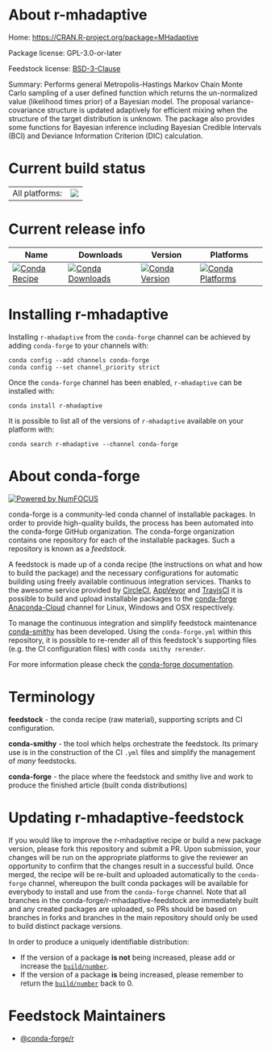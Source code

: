 About r-mhadaptive
==================

Home: https://CRAN.R-project.org/package=MHadaptive

Package license: GPL-3.0-or-later

Feedstock license: [BSD-3-Clause](https://github.com/conda-forge/r-mhadaptive-feedstock/blob/master/LICENSE.txt)

Summary: Performs general Metropolis-Hastings Markov Chain Monte Carlo sampling of a user defined function which returns the un-normalized value (likelihood times prior) of a Bayesian model.  The proposal variance-covariance structure is updated adaptively for efficient mixing when the structure of the target distribution is unknown.  The package also provides some functions for Bayesian inference including Bayesian Credible Intervals (BCI) and Deviance Information Criterion (DIC) calculation.

Current build status
====================


<table><tr><td>All platforms:</td>
    <td>
      <a href="https://dev.azure.com/conda-forge/feedstock-builds/_build/latest?definitionId=1353&branchName=master">
        <img src="https://dev.azure.com/conda-forge/feedstock-builds/_apis/build/status/r-mhadaptive-feedstock?branchName=master">
      </a>
    </td>
  </tr>
</table>

Current release info
====================

| Name | Downloads | Version | Platforms |
| --- | --- | --- | --- |
| [![Conda Recipe](https://img.shields.io/badge/recipe-r--mhadaptive-green.svg)](https://anaconda.org/conda-forge/r-mhadaptive) | [![Conda Downloads](https://img.shields.io/conda/dn/conda-forge/r-mhadaptive.svg)](https://anaconda.org/conda-forge/r-mhadaptive) | [![Conda Version](https://img.shields.io/conda/vn/conda-forge/r-mhadaptive.svg)](https://anaconda.org/conda-forge/r-mhadaptive) | [![Conda Platforms](https://img.shields.io/conda/pn/conda-forge/r-mhadaptive.svg)](https://anaconda.org/conda-forge/r-mhadaptive) |

Installing r-mhadaptive
=======================

Installing `r-mhadaptive` from the `conda-forge` channel can be achieved by adding `conda-forge` to your channels with:

```
conda config --add channels conda-forge
conda config --set channel_priority strict
```

Once the `conda-forge` channel has been enabled, `r-mhadaptive` can be installed with:

```
conda install r-mhadaptive
```

It is possible to list all of the versions of `r-mhadaptive` available on your platform with:

```
conda search r-mhadaptive --channel conda-forge
```


About conda-forge
=================

[![Powered by NumFOCUS](https://img.shields.io/badge/powered%20by-NumFOCUS-orange.svg?style=flat&colorA=E1523D&colorB=007D8A)](http://numfocus.org)

conda-forge is a community-led conda channel of installable packages.
In order to provide high-quality builds, the process has been automated into the
conda-forge GitHub organization. The conda-forge organization contains one repository
for each of the installable packages. Such a repository is known as a *feedstock*.

A feedstock is made up of a conda recipe (the instructions on what and how to build
the package) and the necessary configurations for automatic building using freely
available continuous integration services. Thanks to the awesome service provided by
[CircleCI](https://circleci.com/), [AppVeyor](https://www.appveyor.com/)
and [TravisCI](https://travis-ci.com/) it is possible to build and upload installable
packages to the [conda-forge](https://anaconda.org/conda-forge)
[Anaconda-Cloud](https://anaconda.org/) channel for Linux, Windows and OSX respectively.

To manage the continuous integration and simplify feedstock maintenance
[conda-smithy](https://github.com/conda-forge/conda-smithy) has been developed.
Using the ``conda-forge.yml`` within this repository, it is possible to re-render all of
this feedstock's supporting files (e.g. the CI configuration files) with ``conda smithy rerender``.

For more information please check the [conda-forge documentation](https://conda-forge.org/docs/).

Terminology
===========

**feedstock** - the conda recipe (raw material), supporting scripts and CI configuration.

**conda-smithy** - the tool which helps orchestrate the feedstock.
                   Its primary use is in the construction of the CI ``.yml`` files
                   and simplify the management of *many* feedstocks.

**conda-forge** - the place where the feedstock and smithy live and work to
                  produce the finished article (built conda distributions)


Updating r-mhadaptive-feedstock
===============================

If you would like to improve the r-mhadaptive recipe or build a new
package version, please fork this repository and submit a PR. Upon submission,
your changes will be run on the appropriate platforms to give the reviewer an
opportunity to confirm that the changes result in a successful build. Once
merged, the recipe will be re-built and uploaded automatically to the
`conda-forge` channel, whereupon the built conda packages will be available for
everybody to install and use from the `conda-forge` channel.
Note that all branches in the conda-forge/r-mhadaptive-feedstock are
immediately built and any created packages are uploaded, so PRs should be based
on branches in forks and branches in the main repository should only be used to
build distinct package versions.

In order to produce a uniquely identifiable distribution:
 * If the version of a package **is not** being increased, please add or increase
   the [``build/number``](https://docs.conda.io/projects/conda-build/en/latest/resources/define-metadata.html#build-number-and-string).
 * If the version of a package **is** being increased, please remember to return
   the [``build/number``](https://docs.conda.io/projects/conda-build/en/latest/resources/define-metadata.html#build-number-and-string)
   back to 0.

Feedstock Maintainers
=====================

* [@conda-forge/r](https://github.com/conda-forge/r/)


